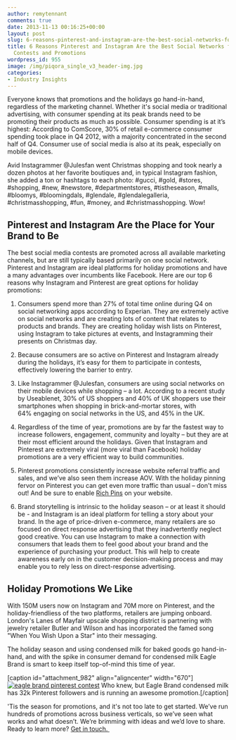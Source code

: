 ```yaml
---
author: remytennant
comments: true
date: 2013-11-13 00:16:25+00:00
layout: post
slug: 6-reasons-pinterest-and-instagram-are-the-best-social-networks-for-holiday-contests-and-promotions
title: 6 Reasons Pinterest and Instagram Are the Best Social Networks for Holiday
  Contests and Promotions
wordpress_id: 955
image: /img/piqora_single_v3_header-img.jpg
categories:
- Industry Insights
---
```


Everyone knows that promotions and the holidays go hand-in-hand, regardless of the marketing channel. Whether it's social media or traditional advertising, with consumer spending at its peak brands need to be promoting their products as much as possible. Consumer spending is at it’s highest: According to ComScore, 30% of retail e-commerce consumer spending took place in Q4 2012, with a majority concentrated in the second half of Q4. Consumer use of social media is also at its peak, especially on mobile devices.

Avid Instagrammer @Julesfan went Christmas shopping and took nearly a dozen photos at her favorite boutiques and, in typical Instagram fashion, she added a ton or hashtags to each photo: #gucci, #gold, #stores, #shopping, #new, #newstore, #departmentstores, #tistheseason, #malls, #bloomys, #bloomingdals, #glendale, #glendalegalleria, #christmasshopping, #fun, #money, and #christmasshopping. Wow! 


## Pinterest and Instagram Are the Place for Your Brand to Be


The best social media contests are promoted across all available marketing channels, but are still typically based primarily on one social network. Pinterest and Instagram are ideal platforms for holiday promotions and have a many advantages over incumbents like Facebook. Here are our top 6 reasons why Instagram and Pinterest are great options for holiday promotions:



	
  1. Consumers spend more than 27% of total time online during Q4 on social networking apps according to Experian. They are extremely active on social networks and are creating lots of content that relates to products and brands. They are creating holiday wish lists on Pinterest, using Instagram to take pictures at events, and Instagramming their presents on Christmas day.

	
  2. Because consumers are so active on Pinterest and Instagram already during the holidays, it’s easy for them to participate in contests, effectively lowering the barrier to entry.

	
  3. Like Instagrammer @Julesfan, consumers are using social networks on their mobile devices while shopping – a lot. According to a recent study by Useablenet, 30% of US shoppers and 40% of UK shoppers use their smartphones when shopping in brick-and-mortar stores, with 64% engaging on social networks in the US, and 45% in the UK.

	
  4. Regardless of the time of year, promotions are by far the fastest way to increase followers, engagement, community and loyalty – but they are at their most efficient around the holidays. Given that Instagram and Pinterest are extremely viral (more viral than Facebook) holiday promotions are a very efficient way to build communities.

	
  5. Pinterest promotions consistently increase website referral traffic and sales, and we’ve also seen them increase AOV. With the holiday pinning fervor on Pinterest you can get even more traffic than usual – don't miss out! And be sure to enable [Rich Pins](http://blog.piqora.com/rich-pins-from-pinterest-useful-and-actionable/) on your website.

	
  6. Brand storytelling is intrinsic to the holiday season – or at least it should be - and Instagram is an ideal platform for telling a story about your brand. In the age of price-driven e-commerce, many retailers are so focused on direct response advertising that they inadvertently neglect good creative. You can use Instagram to make a connection with consumers that leads them to feel good about your brand and the experience of purchasing your product. This will help to create awareness early on in the customer decision-making process and may enable you to rely less on direct-response advertising.




## Holiday Promotions We Like


With 150M users now on Instagram and 70M more on Pinterest, and the holiday-friendliess of the two platforms, retailers are jumping onboard. London's Lanes of Mayfair upscale shopping district is partnering with jewelry retailer Butler and Wilson and has incorporated the famed song "When You Wish Upon a Star" into their messaging. 

The holiday season and using condensed milk for baked goods go hand-in-hand, and with the spike in consumer demand for condensed milk Eagle Brand is smart to keep itself top-of-mind this time of year.

[caption id="attachment_982" align="aligncenter" width="670"][![eagle brand pinterest contest](http://blog.piqora.com/wp-content/uploads/2013/11/eagle-brand-pinterest-contest.png)](http://blog.piqora.com/wp-content/uploads/2013/11/eagle-brand-pinterest-contest.png) Who knew, but Eagle Brand condensed milk has 32k Pinterest followers and is running an awesome promotion.[/caption]

'Tis the season for promotions, and it's not too late to get started. We’ve run hundreds of promotions across business verticals, so we’ve seen what works and what doesn’t. We’re brimming with ideas and we’d love to share. Ready to learn more? [Get in touch. ](http://www.piqora.com/#request_demo)
